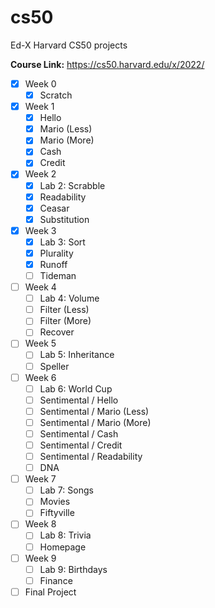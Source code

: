 # cs50

Ed-X Harvard CS50 projects

**Course Link:** https://cs50.harvard.edu/x/2022/

-   [x] Week 0
    -   [x] Scratch
-   [x] Week 1
    -   [x] Hello
    -   [x] Mario (Less)
    -   [x] Mario (More)
    -   [x] Cash
    -   [x] Credit
-   [x] Week 2
    -   [x] Lab 2: Scrabble
    -   [x] Readability
    -   [x] Ceasar
    -   [x] Substitution
-   [x] Week 3
    -   [x] Lab 3: Sort
    -   [x] Plurality
    -   [x] Runoff
    -   [ ] Tideman
-   [ ] Week 4
    -   [ ] Lab 4: Volume
    -   [ ] Filter (Less)
    -   [ ] Filter (More)
    -   [ ] Recover
-   [ ] Week 5
    -   [ ] Lab 5: Inheritance
    -   [ ] Speller
-   [ ] Week 6
    -   [ ] Lab 6: World Cup
    -   [ ] Sentimental / Hello
    -   [ ] Sentimental / Mario (Less)
    -   [ ] Sentimental / Mario (More)
    -   [ ] Sentimental / Cash
    -   [ ] Sentimental / Credit
    -   [ ] Sentimental / Readability
    -   [ ] DNA
-   [ ] Week 7
    -   [ ] Lab 7: Songs
    -   [ ] Movies
    -   [ ] Fiftyville
-   [ ] Week 8
    -   [ ] Lab 8: Trivia
    -   [ ] Homepage
-   [ ] Week 9
    -   [ ] Lab 9: Birthdays
    -   [ ] Finance
-   [ ] Final Project
